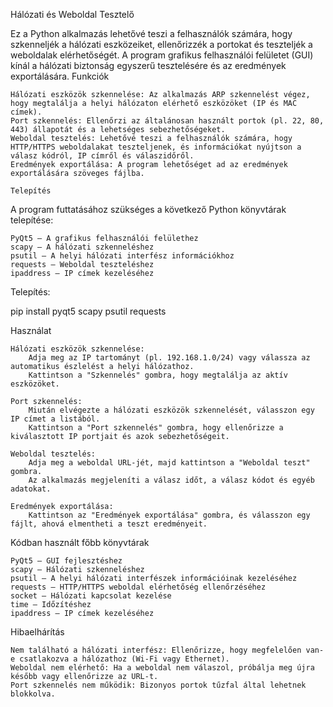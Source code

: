 


Hálózati és Weboldal Tesztelő

Ez a Python alkalmazás lehetővé teszi a felhasználók számára, hogy szkenneljék a hálózati eszközeiket, ellenőrizzék a portokat és teszteljék a weboldalak elérhetőségét. A program grafikus felhasználói felületet (GUI) kínál a hálózati biztonság egyszerű tesztelésére és az eredmények exportálására.
Funkciók

    Hálózati eszközök szkennelése: Az alkalmazás ARP szkennelést végez, hogy megtalálja a helyi hálózaton elérhető eszközöket (IP és MAC címek).
    Port szkennelés: Ellenőrzi az általánosan használt portok (pl. 22, 80, 443) állapotát és a lehetséges sebezhetőségeket.
    Weboldal tesztelés: Lehetővé teszi a felhasználók számára, hogy HTTP/HTTPS weboldalakat teszteljenek, és információkat nyújtson a válasz kódról, IP címről és válaszidőről.
    Eredmények exportálása: A program lehetőséget ad az eredmények exportálására szöveges fájlba.

    Telepítés

A program futtatásához szükséges a következő Python könyvtárak telepítése:

    PyQt5 – A grafikus felhasználói felülethez
    scapy – A hálózati szkenneléshez
    psutil – A helyi hálózati interfész információkhoz
    requests – Weboldal teszteléshez
    ipaddress – IP címek kezeléséhez

Telepítés:

pip install pyqt5 scapy psutil requests

Használat

    Hálózati eszközök szkennelése:
        Adja meg az IP tartományt (pl. 192.168.1.0/24) vagy válassza az automatikus észlelést a helyi hálózathoz.
        Kattintson a "Szkennelés" gombra, hogy megtalálja az aktív eszközöket.

    Port szkennelés:
        Miután elvégezte a hálózati eszközök szkennelését, válasszon egy IP címet a listából.
        Kattintson a "Port szkennelés" gombra, hogy ellenőrizze a kiválasztott IP portjait és azok sebezhetőségeit.

    Weboldal tesztelés:
        Adja meg a weboldal URL-jét, majd kattintson a "Weboldal teszt" gombra.
        Az alkalmazás megjeleníti a válasz időt, a válasz kódot és egyéb adatokat.

    Eredmények exportálása:
        Kattintson az "Eredmények exportálása" gombra, és válasszon egy fájlt, ahová elmentheti a teszt eredményeit.

  Kódban használt főbb könyvtárak

    PyQt5 – GUI fejlesztéshez
    scapy – Hálózati szkenneléshez
    psutil – A helyi hálózati interfészek információinak kezeléséhez
    requests – HTTP/HTTPS weboldal elérhetőség ellenőrzéséhez
    socket – Hálózati kapcsolat kezelése
    time – Időzítéshez
    ipaddress – IP címek kezeléséhez

Hibaelhárítás

    Nem található a hálózati interfész: Ellenőrizze, hogy megfelelően van-e csatlakozva a hálózathoz (Wi-Fi vagy Ethernet).
    Weboldal nem elérhető: Ha a weboldal nem válaszol, próbálja meg újra később vagy ellenőrizze az URL-t.
    Port szkennelés nem működik: Bizonyos portok tűzfal által lehetnek blokkolva.

    
